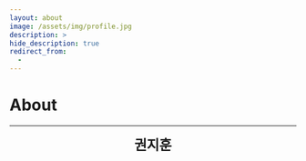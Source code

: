 ```yaml
---
layout: about
image: /assets/img/profile.jpg
description: >
hide_description: true
redirect_from:
  - 
---
```


# About

<!--author-->

* * *
<center>
<span style=
"font-size:170%;
font-weight:bold">
권지훈
</span>
</center>


